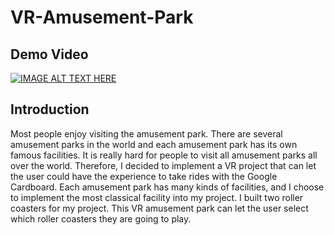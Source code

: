 # VR-Amusement-Park

## Demo Video
[![IMAGE ALT TEXT HERE](https://img.youtube.com/vi/8L9hfdfyGIg/0.jpg)]([https://www.youtube.com/watch?v=ZgFXeIFG1uw](https://www.youtube.com/watch?v=8L9hfdfyGIg))  

## Introduction
Most people enjoy visiting the amusement park. There
are several amusement parks in the world and each amusement
park has its own famous facilities. It is really hard
for people to visit all amusement parks all over the world.
Therefore, I decided to implement a VR project that can let
the user could have the experience to take rides with the
Google Cardboard. Each amusement park has many kinds
of facilities, and I choose to implement the most classical
facility into my project. I built two roller coasters for my
project. This VR amusement park can let the user select
which roller coasters they are going to play.
